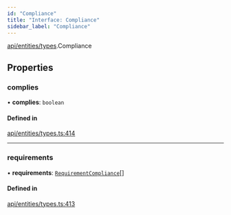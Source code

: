 ```yaml
---
id: "Compliance"
title: "Interface: Compliance"
sidebar_label: "Compliance"
---
```


[api/entities/types](../../../../../modules/API/Entities/Types/Types.md).Compliance

## Properties

### complies

• **complies**: `boolean`

#### Defined in

[api/entities/types.ts:414](https://github.com/PolymeshAssociation/polymesh-sdk/blob/654b99c8d/src/api/entities/types.ts#L414)

___

### requirements

• **requirements**: [`RequirementCompliance`](../RequirementCompliance/RequirementCompliance.md)[]

#### Defined in

[api/entities/types.ts:413](https://github.com/PolymeshAssociation/polymesh-sdk/blob/654b99c8d/src/api/entities/types.ts#L413)
